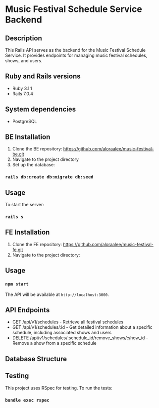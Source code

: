 # Music Festival Schedule Service Backend

## Description
This Rails API serves as the backend for the Music Festival Schedule Service. It provides endpoints for managing music festival schedules, shows, and users.

## Ruby and Rails versions
- Ruby 3.1.1
- Rails 7.0.4

## System dependencies
- PostgreSQL

## BE Installation
1. Clone the BE repository: https://github.com/aloraalee/music-festival-be.git
2. Navigate to the project directory
3. Set up the database: 
### `rails db:create db:migrate db:seed`
## Usage
To start the server:
### `rails s`

## FE Installation
1. Clone the FE repository: https://github.com/aloraalee/music-festival-fe.git
2. Navigate to the project directory:
## Usage
### `npm start`

The API will be available at `http://localhost:3000`.

## API Endpoints
- GET /api/v1/schedules - Retrieve all festival schedules
- GET /api/v1/schedules/:id - Get detailed information about a specific schedule, including associated shows and users
- DELETE /api/v1/schedules/:schedule_id/remove_shows/:show_id - Remove a show from a specific schedule

## Database Structure


## Testing
This project uses RSpec for testing. To run the tests:
### `bundle exec rspec`

